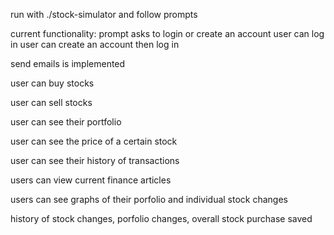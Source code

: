 run with ./stock-simulator and follow prompts

current functionality:
prompt asks to login or create an account
user can log in
user can create an account then log in

send emails is implemented

user can buy stocks

user can sell stocks

user can see their portfolio

user can see the price of a certain stock

user can see their history of transactions

users can view current finance articles

users can see graphs of their porfolio and individual stock changes

history of stock changes, porfolio changes, overall stock purchase saved
